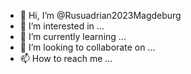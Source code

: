 - 👋 Hi, I’m @Rusuadrian2023Magdeburg
- 👀 I’m interested in ...
- 🌱 I’m currently learning ...
- 💞️ I’m looking to collaborate on ...
- 📫 How to reach me ...

<!---
Rusuadrian2023Magdeburg/Rusuadrian2023Magdeburg is a ✨ special ✨ repository because its `README.md` (this file) appears on your GitHub profile.
You can click the Preview link to take a look at your changes.
--->
